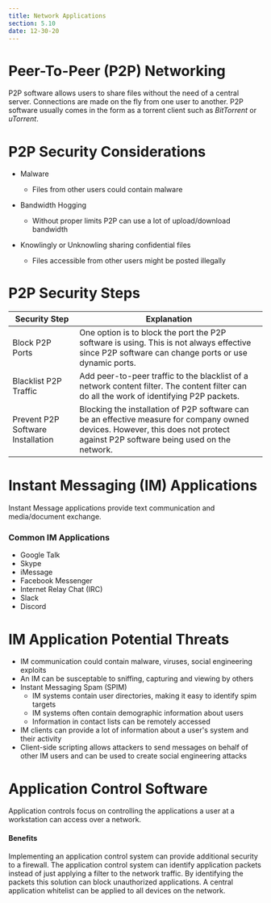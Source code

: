 ```yaml
---
title: Network Applications
section: 5.10
date: 12-30-20
---
```


# Peer-To-Peer (P2P) Networking

P2P software allows users to share files without the need of a central server. Connections are made on the fly from one user to another. P2P software usually comes in the form as a torrent client such as _BitTorrent_ or _uTorrent_.

# P2P Security Considerations

- Malware

  - Files from other users could contain malware

- Bandwidth Hogging
  - Without proper limits P2P can use a lot of upload/download bandwidth
- Knowlingly or Unknowling sharing confidential files
  - Files accessible from other users might be posted illegally

# P2P Security Steps

| Security Step                     | Explanation                                                                                                                                                                     |
| --------------------------------- | ------------------------------------------------------------------------------------------------------------------------------------------------------------------------------- |
| Block P2P Ports                   | One option is to block the port the P2P software is using. This is not always effective since P2P software can change ports or use dynamic ports.                               |
| Blacklist P2P Traffic             | Add peer-to-peer traffic to the blacklist of a network content filter. The content filter can do all the work of identifying P2P packets.                                       |
| Prevent P2P Software Installation | Blocking the installation of P2P software can be an effective measure for company owned devices. However, this does not protect against P2P software being used on the network. |

# Instant Messaging (IM) Applications

Instant Message applications provide text communication and media/document exchange.

### Common IM Applications

- Google Talk
- Skype
- iMessage
- Facebook Messenger
- Internet Relay Chat (IRC)
- Slack
- Discord

# IM Application Potential Threats

- IM communication could contain malware, viruses, social engineering exploits
- An IM can be susceptable to sniffing, capturing and viewing by others
- Instant Messaging Spam (SPIM)
  - IM systems contain user directories, making it easy to identify spim targets
  - IM systems often contain demographic information about users
  - Information in contact lists can be remotely accessed
- IM clients can provide a lot of information about a user's system and their activity
- Client-side scripting allows attackers to send messages on behalf of other IM users and can be used to create social engineering attacks

# Application Control Software

Application controls focus on controlling the applications a user at a workstation can access over a network.

#### Benefits

Implementing an application control system can provide additional security to a firewall. The application control system can identify application packets instead of just applying a filter to the network traffic. By identifying the packets this solution can block unauthorized applications. A central application whitelist can be applied to all devices on the network.
